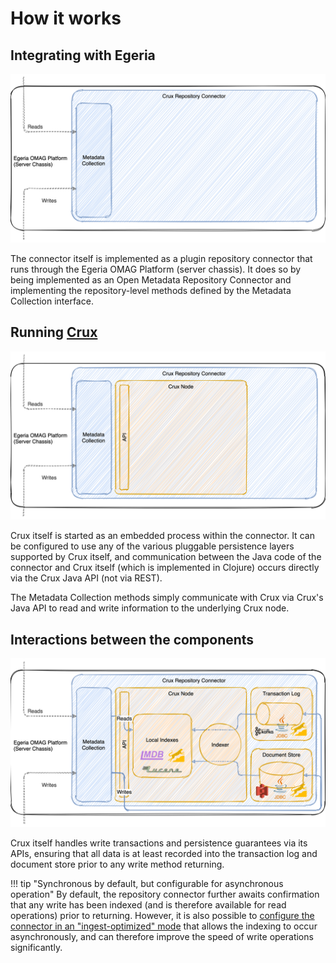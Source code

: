 <!-- SPDX-License-Identifier: CC-BY-4.0 -->
<!-- Copyright Contributors to the ODPi Egeria project. -->

# How it works

## Integrating with Egeria

![Integrating with Egeria](assets/images/overview1.png)

The connector itself is implemented as a plugin repository connector that runs through the
Egeria OMAG Platform (server chassis). It does so by being implemented as an Open Metadata
Repository Connector and implementing the repository-level methods defined by the Metadata
Collection interface.

## Running [Crux](https://opencrux.com)

![Running Crux](assets/images/overview2.png)

Crux itself is started as an embedded process within the connector. It can be configured to use any of the various
pluggable persistence layers supported by Crux itself, and communication between the Java code of the connector and
Crux itself (which is implemented in Clojure) occurs directly via the Crux Java API (not via REST).

The Metadata Collection methods simply communicate with Crux via Crux's Java API to read and
write information to the underlying Crux node.

## Interactions between the components

![Interactions](assets/images/overview3.png)

Crux itself handles write transactions and persistence guarantees via its APIs, ensuring that all data is at least
recorded into the transaction log and document store prior to any write method returning.

!!! tip "Synchronous by default, but configurable for asynchronous operation"
    By default, the repository connector further awaits confirmation that any write has been indexed (and is therefore
    available for read operations) prior to returning. However, it is also possible to [configure the connector in an
    "ingest-optimized" mode](../getting-started/setup/#connector-options) that allows the indexing to occur asynchronously,
    and can therefore improve the speed of write operations significantly.
